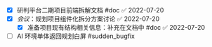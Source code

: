 - [x] 研判平台二期项目前端拆解文档 #doc ✅ 2022-07-20
- [x] _会议_：规划项目组件化拆分方案讨论 ✅ 2022-07-20
	- [x] 准备项目现有结构相关信息：补充在文档中 #doc ✅ 2022-07-20
- [ ] AI 环境单体返回规划白屏 #sudden_bugfix 